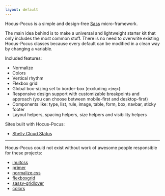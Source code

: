 ```yaml
---
layout: default
---
```


Hocus-Pocus is a simple and design-free [Sass](http://sass-lang.com)
micro-framework.

The main idea behind is to make a universal and lightweight starter kit
that only includes the most common stuff. There is no need to overwrite
existing Hocus-Pocus classes because every default can be modified in
a clean way by changing a variable.

Included features:

* Normalize
* Colors
* Vertical rhythm
* Flexbox grid
* Global box-sizing set to border-box (excluding `<img>`)
* Responsive design support with customizable breakpoints and approach
  (you can choose between mobile-first and desktop-first)
* Components like: type, list, rule, image, table, form, box, navbar,
  sticky footer
* Layout helpers, spacing helpers, size helpers and visibility helpers

Sites built with Hocus-Pocus:

* [Shelly Cloud Status](https://status.shellycloud.com)

* * *

Hocus-Pocus could not exist without work of awesome people responsible for
these projects:

* [inuitcss](https://github.com/inuitcss)
* [primer](https://github.com/primer/primer)
* [normalize.css](https://github.com/necolas/normalize.css)
* [flexboxgrid](https://github.com/kristoferjoseph/flexboxgrid)
* [sassy-gridlover](https://github.com/hiulit/Sassy-Gridlover)
* [colors](https://github.com/mrmrs/colors)
